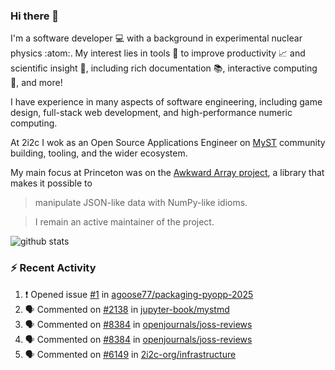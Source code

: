 ### Hi there 👋 

I'm a software developer 💻 with a background in experimental nuclear physics :atom:. My interest lies in tools :wrench: to improve productivity :chart_with_upwards_trend: and scientific insight :telescope:, including rich documentation 📚, interactive computing 🧮, and more! 

I have experience in many aspects of software engineering, including game design, full-stack web development, and high-performance numeric computing. 

At 2i2c I wok as an Open Source Applications Engineer on [MyST](https://github.com/jupyter-book/mystmd) community building, tooling, and the wider ecosystem. 

My main focus at Princeton was on the [Awkward Array project](awkward-array.org/), a library that makes it possible to 
> manipulate JSON-like data with NumPy-like idioms.

> I remain an active maintainer of the project. 

![github stats](https://github-readme-stats.vercel.app/api?username=agoose77&show_icons=true&hide_rank=true&hide_title=true&bg_color=30,e76445,904e95&text_color=efe3ec&icon_color=efe3ec)
<!--
**agoose77/agoose77** is a ✨ _special_ ✨ repository because its `README.md` (this file) appears on your GitHub profile.

Here are some ideas to get you started:

- 🔭 I’m currently working on ...
- 🌱 I’m currently learning ...
- 👯 I’m looking to collaborate on ...
- 🤔 I’m looking for help with ...
- 💬 Ask me about ...
- 📫 How to reach me: ...
- 😄 Pronouns: ...
- ⚡ Fun fact: ...
-->

### :zap: Recent Activity

<!--START_SECTION:activity-->
1. ❗ Opened issue [#1](https://github.com/agoose77/packaging-pyopp-2025/issues/1) in [agoose77/packaging-pyopp-2025](https://github.com/agoose77/packaging-pyopp-2025)
2. 🗣 Commented on [#2138](https://github.com/jupyter-book/mystmd/pull/2138#issuecomment-3022641524) in [jupyter-book/mystmd](https://github.com/jupyter-book/mystmd)
3. 🗣 Commented on [#8384](https://github.com/openjournals/joss-reviews/issues/8384#issuecomment-3022537825) in [openjournals/joss-reviews](https://github.com/openjournals/joss-reviews)
4. 🗣 Commented on [#8384](https://github.com/openjournals/joss-reviews/issues/8384#issuecomment-3022537532) in [openjournals/joss-reviews](https://github.com/openjournals/joss-reviews)
5. 🗣 Commented on [#6149](https://github.com/2i2c-org/infrastructure/issues/6149#issuecomment-3020556567) in [2i2c-org/infrastructure](https://github.com/2i2c-org/infrastructure)
<!--END_SECTION:activity-->
